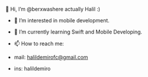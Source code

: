 👋 Hi, I’m @berxwashere actually Halil :)

- 👀 I’m interested in mobile development.

- 🌱 I’m currently learning Swift and Mobile Developing.

- 📫 How to reach me:
- mail: halildemirofc@gmail.com
- ins: halildemiro


<!---
berxwashere/berxwashere is a ✨ special ✨ repository because its `README.md` (this file) appears on your GitHub profile.
You can click the Preview link to take a look at your changes.
--->
